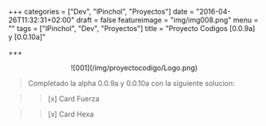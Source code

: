 +++
categories = ["Dev", "lPinchol", "Proyectos"]
date = "2016-04-26T11:32:31+02:00"
draft = false
featureimage = "img/img008.png"
menu = ""
tags = ["lPinchol", "Dev", "Proyectos"]
title = "Proyecto Codigos [0.0.9a] y [0.0.10a]"

+++

<center>![001](/img/proyectocodigo/Logo.png)</center>

> Completado la alpha 0.0.9a y 0.0.10a con la siguiente solucion:

>> [x] Card Fuerza

>> [x] Card Hexa